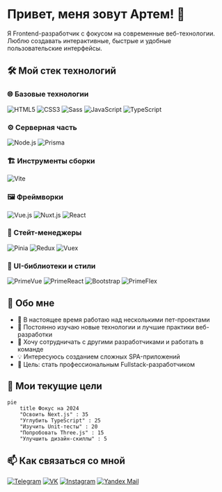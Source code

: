# Привет, меня зовут Артем! 👋

Я Frontend-разработчик с фокусом на современные веб-технологии. Люблю создавать интерактивные, быстрые и удобные пользовательские интерфейсы.

## 🛠 Мой стек технологий

### 🌐 Базовые технологии
![HTML5](https://img.shields.io/badge/HTML5-E34F26?style=for-the-badge&logo=html5&logoColor=white)
![CSS3](https://img.shields.io/badge/CSS3-1572B6?style=for-the-badge&logo=css3&logoColor=white)
![Sass](https://img.shields.io/badge/Sass-CC6699?style=for-the-badge&logo=sass&logoColor=white)
![JavaScript](https://img.shields.io/badge/JavaScript-F7DF1E?style=for-the-badge&logo=javascript&logoColor=black)
![TypeScript](https://img.shields.io/badge/TypeScript-007ACC?style=for-the-badge&logo=typescript&logoColor=white)

### ⚙️ Серверная часть
![Node.js](https://img.shields.io/badge/Node.js-339933?style=for-the-badge&logo=nodedotjs&logoColor=white)
![Prisma](https://img.shields.io/badge/Prisma-3982CE?style=for-the-badge&logo=Prisma&logoColor=white)

### 🏗 Инструменты сборки
![Vite](https://img.shields.io/badge/Vite-B73BFE?style=for-the-badge&logo=vite&logoColor=FFD62E)

### 🖼 Фреймворки
![Vue.js](https://img.shields.io/badge/Vue.js-4FC08D?style=for-the-badge&logo=vuedotjs&logoColor=white)
![Nuxt.js](https://img.shields.io/badge/Nuxt-002E3B?style=for-the-badge&logo=nuxtdotjs&logoColor=#00DC82)
![React](https://img.shields.io/badge/React-20232A?style=for-the-badge&logo=react&logoColor=61DAFB)

### 🧮 Стейт-менеджеры
![Pinia](https://img.shields.io/badge/Pinia-ffe433?style=for-the-badge&logo=pinia&logoColor=000000)
![Redux](https://img.shields.io/badge/Redux-593D88?style=for-the-badge&logo=redux&logoColor=white)
![Vuex](https://img.shields.io/badge/Vuex-4FC08D?style=for-the-badge&logo=vue.js&logoColor=white)

### 🎨 UI-библиотеки и стили
![PrimeVue](https://img.shields.io/badge/PrimeVue-4FC08D?style=for-the-badge)
![PrimeReact](https://img.shields.io/badge/PrimeReact-61DAFB?style=for-the-badge)
![Bootstrap](https://img.shields.io/badge/Bootstrap-563D7C?style=for-the-badge&logo=bootstrap&logoColor=white)
![PrimeFlex](https://img.shields.io/badge/PrimeFlex-4FC08D?style=for-the-badge)

## 🚀 Обо мне

- 🔭 В настоящее время работаю над несколькими пет-проектами
- 🌱 Постоянно изучаю новые технологии и лучшие практики веб-разработки
- 👯 Хочу сотрудничать с другими разработчиками и работать в команде
- 💡 Интересуюсь созданием сложных SPA-приложений
- 🎯 Цель: стать профессиональным Fullstack-разработчиком

## 🎯 Мои текущие цели

```mermaid
pie
    title Фокус на 2024
    "Освоить Next.js" : 35
    "Углубить TypeScript" : 25
    "Изучить Unit-тесты" : 20
    "Попробовать Three.js" : 15
    "Улучшить дизайн-скиллы" : 5
```

## 📫 Как связаться со мной

[![Telegram](https://img.shields.io/badge/Telegram-2CA5E0?style=for-the-badge&logo=telegram&logoColor=white)](https://t.me/DizLyric)
[![VK](https://img.shields.io/badge/VK-0077FF?style=for-the-badge&logo=vk&logoColor=white)](https://vk.com/DizLyric)
[![Instagram](https://img.shields.io/badge/Instagram-E4405F?style=for-the-badge&logo=instagram&logoColor=white)](https://instagram.com/DizLyric)
[![Yandex Mail](https://img.shields.io/badge/Yandex_Mail-FC3F1D?style=for-the-badge&logo=yandex&logoColor=white)](mailto:DizLyric@yandex.ru)